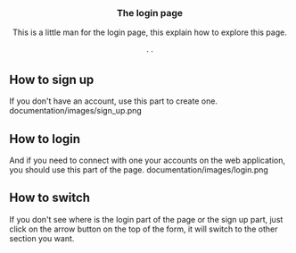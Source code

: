 <!-- PROJECT LOGO -->
<br />
<p align="center">

  <h3 align="center">The login page</h3>
  <p align="center">
    This is a little man for the login page, this explain how to explore this page.
    <br />
    <br />
    <a How to sign up</a>
    ·
    <a How to login</a>
    ·
    <a How to switch</a>
  </p>
</p>

## How to sign up
If you don't have an account, use this part to create one.
documentation/images/sign_up.png

## How to login
And if you need to connect with one your accounts on the web application, you should use this part of the page.
documentation/images/login.png

## How to switch
If you don't see where is the login part of the page or the sign up part, just click on the arrow button on the top of the form, it will switch to the other section you want. 